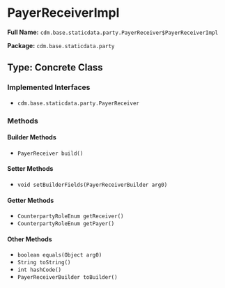 # PayerReceiverImpl

**Full Name:** `cdm.base.staticdata.party.PayerReceiver$PayerReceiverImpl`

**Package:** `cdm.base.staticdata.party`

## Type: Concrete Class

### Implemented Interfaces

- `cdm.base.staticdata.party.PayerReceiver`

### Methods

#### Builder Methods

- `PayerReceiver build()`

#### Setter Methods

- `void setBuilderFields(PayerReceiverBuilder arg0)`

#### Getter Methods

- `CounterpartyRoleEnum getReceiver()`
- `CounterpartyRoleEnum getPayer()`

#### Other Methods

- `boolean equals(Object arg0)`
- `String toString()`
- `int hashCode()`
- `PayerReceiverBuilder toBuilder()`


